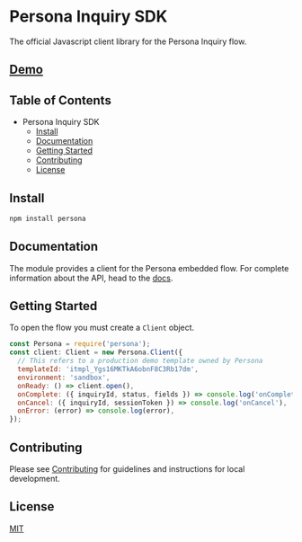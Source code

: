 # Persona Inquiry SDK

The official Javascript client library for the Persona Inquiry flow.

## [Demo](https://devqy.csb.app/)

## Table of Contents

- Persona Inquiry SDK
  - [Install](#install)
  - [Documentation](#documentation)
  - [Getting Started](#getting-started)
  - [Contributing](#contributing)
  - [License](#license)

## Install

```bash
npm install persona
```

## Documentation

The module provides a client for the Persona embedded flow. For complete information about the API, head to
the [docs][0].

## Getting Started

To open the flow you must create a `Client` object.

```javascript
const Persona = require('persona');
const client: Client = new Persona.Client({
  // This refers to a production demo template owned by Persona
  templateId: 'itmpl_Ygs16MKTkA6obnF8C3Rb17dm',
  environment: 'sandbox',
  onReady: () => client.open(),
  onComplete: ({ inquiryId, status, fields }) => console.log('onComplete'),
  onCancel: ({ inquiryId, sessionToken }) => console.log('onCancel'),
  onError: (error) => console.log(error),
});
```

## Contributing

Please see [Contributing](CONTRIBUTING.md) for guidelines and instructions for local development.

## License

[MIT](LICENSE)

[0]: https://documentation.withpersona.com
